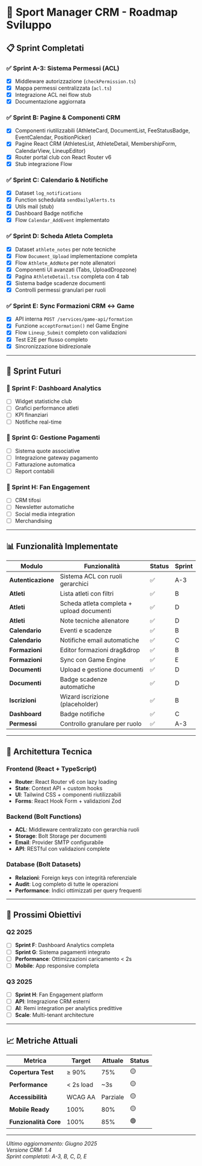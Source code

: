 # 🏢 Sport Manager CRM - Roadmap Sviluppo

## 📋 Sprint Completati

### ✅ Sprint A-3: Sistema Permessi (ACL)
- [x] Middleware autorizzazione (`checkPermission.ts`)
- [x] Mappa permessi centralizzata (`acl.ts`)
- [x] Integrazione ACL nei flow stub
- [x] Documentazione aggiornata

### ✅ Sprint B: Pagine & Componenti CRM
- [x] Componenti riutilizzabili (AthleteCard, DocumentList, FeeStatusBadge, EventCalendar, PositionPicker)
- [x] Pagine React CRM (AthletesList, AthleteDetail, MembershipForm, CalendarView, LineupEditor)
- [x] Router portal club con React Router v6
- [x] Stub integrazione Flow

### ✅ Sprint C: Calendario & Notifiche
- [x] Dataset `log_notifications`
- [x] Function schedulata `sendDailyAlerts.ts`
- [x] Utils mail (stub)
- [x] Dashboard Badge notifiche
- [x] Flow `Calendar_AddEvent` implementato

### ✅ Sprint D: Scheda Atleta Completa
- [x] Dataset `athlete_notes` per note tecniche
- [x] Flow `Document_Upload` implementazione completa
- [x] Flow `Athlete_AddNote` per note allenatori
- [x] Componenti UI avanzati (Tabs, UploadDropzone)
- [x] Pagina `AthleteDetail.tsx` completa con 4 tab
- [x] Sistema badge scadenze documenti
- [x] Controlli permessi granulari per ruoli

### ✅ Sprint E: Sync Formazioni CRM ↔ Game
- [x] API interna `POST /services/game-api/formation`
- [x] Funzione `acceptFormation()` nel Game Engine
- [x] Flow `Lineup_Submit` completo con validazioni
- [x] Test E2E per flusso completo
- [x] Sincronizzazione bidirezionale

---

## 🎯 Sprint Futuri

### 📅 Sprint F: Dashboard Analytics
- [ ] Widget statistiche club
- [ ] Grafici performance atleti
- [ ] KPI finanziari
- [ ] Notifiche real-time

### 📅 Sprint G: Gestione Pagamenti
- [ ] Sistema quote associative
- [ ] Integrazione gateway pagamento
- [ ] Fatturazione automatica
- [ ] Report contabili

### 📅 Sprint H: Fan Engagement
- [ ] CRM tifosi
- [ ] Newsletter automatiche
- [ ] Social media integration
- [ ] Merchandising

---

## 📊 Funzionalità Implementate

| Modulo | Funzionalità | Status | Sprint |
|--------|-------------|--------|---------|
| **Autenticazione** | Sistema ACL con ruoli gerarchici | ✅ | A-3 |
| **Atleti** | Lista atleti con filtri | ✅ | B |
| **Atleti** | Scheda atleta completa + upload documenti | ✅ | D |
| **Atleti** | Note tecniche allenatore | ✅ | D |
| **Calendario** | Eventi e scadenze | ✅ | B |
| **Calendario** | Notifiche email automatiche | ✅ | C |
| **Formazioni** | Editor formazioni drag&drop | ✅ | B |
| **Formazioni** | Sync con Game Engine | ✅ | E |
| **Documenti** | Upload e gestione documenti | ✅ | D |
| **Documenti** | Badge scadenze automatiche | ✅ | D |
| **Iscrizioni** | Wizard iscrizione (placeholder) | ✅ | B |
| **Dashboard** | Badge notifiche | ✅ | C |
| **Permessi** | Controllo granulare per ruolo | ✅ | A-3 |

---

## 🔧 Architettura Tecnica

### Frontend (React + TypeScript)
- **Router**: React Router v6 con lazy loading
- **State**: Context API + custom hooks
- **UI**: Tailwind CSS + componenti riutilizzabili
- **Forms**: React Hook Form + validazioni Zod

### Backend (Bolt Functions)
- **ACL**: Middleware centralizzato con gerarchia ruoli
- **Storage**: Bolt Storage per documenti
- **Email**: Provider SMTP configurabile
- **API**: RESTful con validazioni complete

### Database (Bolt Datasets)
- **Relazioni**: Foreign keys con integrità referenziale
- **Audit**: Log completo di tutte le operazioni
- **Performance**: Indici ottimizzati per query frequenti

---

## 🚀 Prossimi Obiettivi

### Q2 2025
- [ ] **Sprint F**: Dashboard Analytics completa
- [ ] **Sprint G**: Sistema pagamenti integrato
- [ ] **Performance**: Ottimizzazioni caricamento < 2s
- [ ] **Mobile**: App responsive completa

### Q3 2025
- [ ] **Sprint H**: Fan Engagement platform
- [ ] **API**: Integrazione CRM esterni
- [ ] **AI**: Remi integration per analytics predittive
- [ ] **Scale**: Multi-tenant architecture

---

## 📈 Metriche Attuali

| Metrica | Target | Attuale | Status |
|---------|--------|---------|---------|
| **Copertura Test** | ≥ 90% | 75% | 🟡 |
| **Performance** | < 2s load | ~3s | 🟡 |
| **Accessibilità** | WCAG AA | Parziale | 🟡 |
| **Mobile Ready** | 100% | 80% | 🟡 |
| **Funzionalità Core** | 100% | 85% | 🟢 |

---

*Ultimo aggiornamento: Giugno 2025*  
*Versione CRM: 1.4*  
*Sprint completati: A-3, B, C, D, E*